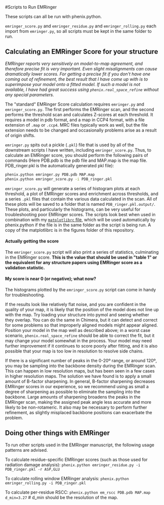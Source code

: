 #Scripts to Run EMRinger

These scripts can all be run with phenix.python. 

`emringer_score.py` and `emringer_residue.py` and `emringer_rolling.py` each import from `emringer.py`, so all scripts must be kept in the same folder to run.

## Calculating an EMRinger Score for your structure
*EMRinger reports very sensitively on model-to-map agreement, and therefore precise fit is very important. Even slight misalignments can cause dramatically lower scores. For getting a precise fit if you don't have one coming out of refinement, the best result that I have come up with is to superimpose your model onto a fitted model. If such a model is not available, I have had great success using `phenix.real_space_refine` without any special parameters.*

The "standard" EMRinger Score calculation requires `emringer.py` and `emringer_score.py`. The first performs the EMRinger scan, and the second performs the threshold scan and calculates Z-scores at each threshold. It requires a model in pdb format, and a map in CCP4 format, with a file extension of `.map` or `.ccp4`. MRC files typically work as well, but the file extension needs to be changed and occasionally problems arise as a result of origin shifts. 

`emringer.py` spits out a pickle (`.pkl`) file that is used by all of the downstream scripts I have written, including `emringer_score.py`. Thus, to calculate an EMRinger score, you should perform the following pairs of commands (Here PDB.pdb is the pdb file and MAP.map is the map file. PDB_ringer.pkl is the automatically generated pkl file):
```bash
phenix.python emringer.py PDB.pdb MAP.map
phenix.python emringer_score.py -i PDB_ringer.pkl
```
 `emringer_score.py` will generate a series of histogram plots at each threshold, a plot of EMRinger scores and enrichment across thresholds, and a series `.pkl` files that contain the various data calculated in the scan. All of these plots will be saved to a folder that is named `PDB_ringer.pkl.output/`. These plots, and particularly the histograms, can be very useful for troubleshooting poor EMRinger scores. The scripts look best when used in combination with my [`matplotlibrc` file](https://github.com/bbarad/matplotlibrc), which will be used automatically by phenix.python if the file is in the same folder as the script is being run. A copy of the matplotlibrc is in the figures folder of this repository. 

#### Actually getting the score
The `emringer_score.py` script will also print a series of statistics, culminating in the EMRinger score. **This is the value that should be used in "table 1" or the equivalent for any structure papers using EMRinger score as a validation statistic.**

#### My score is near 0 (or negative); what now?
The histograms plotted by the `emringer_score.py` script can come in handy for troubleshooting.

If the results look like relatively flat noise, and you are confident in the quality of your map, it is likely that the position of the model does not line up with the map. Try loading your structure into pymol and seeing whether they overlap. You can do the same in Chimera, but it can detect and correct for some problems so that improperly aligned models might appear aligned. Position your model in the map well as described above; in a worst case scenario, `phenix.real_space_refine` should be able to correct the fit, but it may change your model somewhat in the process. Your model may need further improvement if it continues to score poorly after fitting, and it is also possible that your map is too low in resolution to resolve side chains.

If there is a significant number of peaks in the 0-20º range, or around 120º, you may be sampling into the backbone density during the EMRinger scan. This can happen in low resolution maps, but has been seen in a few cases in higher resolution maps. The solution we have found is to apply a small amount of B-factor sharpening. In general, B-factor sharpening decreases EMRinger scores in our experience, so we recommend using as small a degree of sharpening as possible to eliminate the sampling into the backbone. Large amounts of sharpening broadens the peaks in the EMRinger scan, making the assigned peak angle less accurate and more likely to be non-rotameric. It also may be necessary to perform further refinement, as slightly misplaced backbone positions can exacerbate the problem.



## Doing other things with EMRinger
To run other scripts used in the EMRinger manuscript, the following usage patterns are advised.

To calculate residue-specific EMRinger scores (such as those used for radiation damage analysis):
`phenix.python emringer_residue.py -i PDB_ringer.pkl -r ASP,GLU`

To calculate rolling window EMRinger analysis:
`phenix.python emringer_rolling.py -i PDB_ringer.pkl`

To calculate per-residue RSCC:
`phenix.python em_rscc PDB.pdb MAP.map d_min=3.27` #  d_min should be the resolution of the map.
